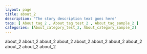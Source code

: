 ```yaml
---
layout: page
title: about_2 
description: "The story description text goes here"
tags: [ About_tag_2 , About_tag_test_2 , About_tag_sample_2 ]
categories: [About_category_test_2, About_category_sample_2]
---
```


about_2 about_2 about_2 about_2 about_2 about_2 about_2 about_2 about_2 about_2 about_2 